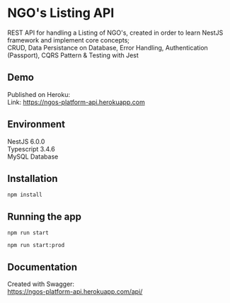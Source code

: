 # NGO's Listing API

REST API for handling a Listing of NGO's, created in order to learn NestJS framework and implement core concepts;  
CRUD, Data Persistance on Database, Error Handling, Authentication (Passport), CQRS Pattern & Testing with Jest

## Demo

Published on Heroku:  
Link: https://ngos-platform-api.herokuapp.com

## Environment

NestJS 6.0.0  
Typescript 3.4.6  
MySQL Database

## Installation

```
npm install
```

## Running the app

```
npm run start
```
```
npm run start:prod
```

## Documentation

Created with Swagger:  
https://ngos-platform-api.herokuapp.com/api/

